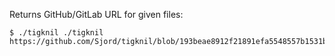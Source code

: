 Returns GitHub/GitLab URL for given files:

```
$ ./tigknil ./tigknil 
https://github.com/Sjord/tigknil/blob/193beae8912f21891efa5548557b1531b312a4fb/tigknil
```
